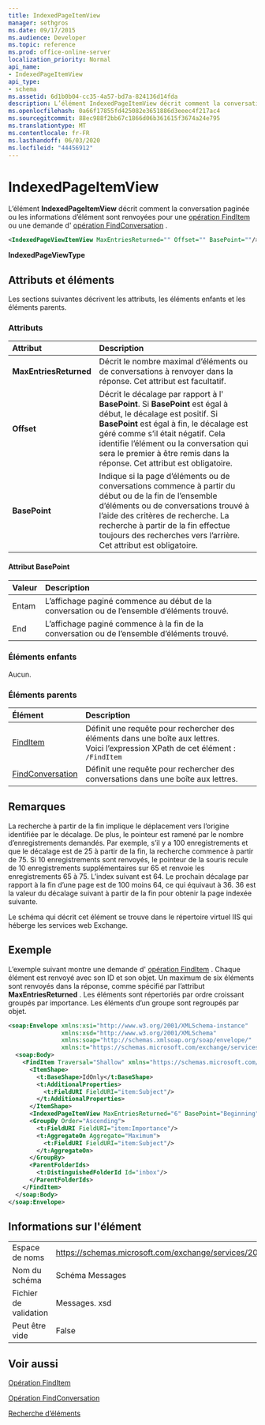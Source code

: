 ```yaml
---
title: IndexedPageItemView
manager: sethgros
ms.date: 09/17/2015
ms.audience: Developer
ms.topic: reference
ms.prod: office-online-server
localization_priority: Normal
api_name:
- IndexedPageItemView
api_type:
- schema
ms.assetid: 6d1b0b04-cc35-4a57-bd7a-824136d14fda
description: L’élément IndexedPageItemView décrit comment la conversation paginée ou les informations d’élément sont renvoyées pour une opération FindItem ou une demande d’opération FindConversation.
ms.openlocfilehash: 0a66f17855fd425082e3651886d3eeec4f217ac4
ms.sourcegitcommit: 88ec988f2bb67c1866d06b361615f3674a24e795
ms.translationtype: MT
ms.contentlocale: fr-FR
ms.lasthandoff: 06/03/2020
ms.locfileid: "44456912"
---
```

# <a name="indexedpageitemview"></a>IndexedPageItemView

L’élément **IndexedPageItemView** décrit comment la conversation paginée ou les informations d’élément sont renvoyées pour une [opération FindItem](finditem-operation.md) ou une demande d' [opération FindConversation](findconversation-operation.md) . 
  
```XML
<IndexedPageViewItemView MaxEntriesReturned="" Offset="" BasePoint=""/>
```

 **IndexedPageViewType**
## <a name="attributes-and-elements"></a>Attributs et éléments

Les sections suivantes décrivent les attributs, les éléments enfants et les éléments parents.
  
### <a name="attributes"></a>Attributs

|**Attribut**|**Description**|
|:-----|:-----|
|**MaxEntriesReturned** <br/> |Décrit le nombre maximal d’éléments ou de conversations à renvoyer dans la réponse. Cet attribut est facultatif.  <br/> |
|**Offset** <br/> |Décrit le décalage par rapport à l' **BasePoint**. Si **BasePoint** est égal à début, le décalage est positif. Si **BasePoint** est égal à fin, le décalage est géré comme s’il était négatif. Cela identifie l’élément ou la conversation qui sera le premier à être remis dans la réponse. Cet attribut est obligatoire.  <br/> |
|**BasePoint** <br/> |Indique si la page d’éléments ou de conversations commence à partir du début ou de la fin de l’ensemble d’éléments ou de conversations trouvé à l’aide des critères de recherche. La recherche à partir de la fin effectue toujours des recherches vers l’arrière. Cet attribut est obligatoire.  <br/> |
   
#### <a name="basepoint-attribute"></a>Attribut BasePoint

|**Valeur**|**Description**|
|:-----|:-----|
|Entam  <br/> |L’affichage paginé commence au début de la conversation ou de l’ensemble d’éléments trouvé.  <br/> |
|End  <br/> |L’affichage paginé commence à la fin de la conversation ou de l’ensemble d’éléments trouvé.  <br/> |
   
### <a name="child-elements"></a>Éléments enfants

Aucun.
  
### <a name="parent-elements"></a>Éléments parents

|**Élément**|**Description**|
|:-----|:-----|
|[FindItem](finditem.md) <br/> |Définit une requête pour rechercher des éléments dans une boîte aux lettres.  <br/> Voici l’expression XPath de cet élément :  <br/>  `/FindItem` <br/> |
|[FindConversation](findconversation.md) <br/> |Définit une requête pour rechercher des conversations dans une boîte aux lettres.  <br/> |
   
## <a name="remarks"></a>Remarques

La recherche à partir de la fin implique le déplacement vers l’origine identifiée par le décalage. De plus, le pointeur est ramené par le nombre d’enregistrements demandés. Par exemple, s’il y a 100 enregistrements et que le décalage est de 25 à partir de la fin, la recherche commence à partir de 75. Si 10 enregistrements sont renvoyés, le pointeur de la souris recule de 10 enregistrements supplémentaires sur 65 et renvoie les enregistrements 65 à 75. L’index suivant est 64. Le prochain décalage par rapport à la fin d’une page est de 100 moins 64, ce qui équivaut à 36. 36 est la valeur du décalage suivant à partir de la fin pour obtenir la page indexée suivante.
  
Le schéma qui décrit cet élément se trouve dans le répertoire virtuel IIS qui héberge les services web Exchange.
  
## <a name="example"></a>Exemple

L’exemple suivant montre une demande d' [opération FindItem](finditem-operation.md) . Chaque élément est renvoyé avec son ID et son objet. Un maximum de six éléments sont renvoyés dans la réponse, comme spécifié par l’attribut **MaxEntriesReturned** . Les éléments sont répertoriés par ordre croissant groupés par importance. Les éléments d’un groupe sont regroupés par objet. 
  
```XML
<soap:Envelope xmlns:xsi="http://www.w3.org/2001/XMLSchema-instance"
               xmlns:xsd="http://www.w3.org/2001/XMLSchema"
               xmlns:soap="http://schemas.xmlsoap.org/soap/envelope/"
               xmlns:t="https://schemas.microsoft.com/exchange/services/2006/types">
  <soap:Body>
    <FindItem Traversal="Shallow" xmlns="https://schemas.microsoft.com/exchange/services/2006/messages">
      <ItemShape>
        <t:BaseShape>IdOnly</t:BaseShape>
        <t:AdditionalProperties>
          <t:FieldURI FieldURI="item:Subject"/>
        </t:AdditionalProperties>
      </ItemShape>
      <IndexedPageItemView MaxEntriesReturned="6" BasePoint="Beginning" Offset="0" />
      <GroupBy Order="Ascending">
        <t:FieldURI FieldURI="item:Importance"/>
        <t:AggregateOn Aggregate="Maximum">
          <t:FieldURI FieldURI="item:Subject"/>
        </t:AggregateOn>
      </GroupBy>
      <ParentFolderIds>
        <t:DistinguishedFolderId Id="inbox"/>
      </ParentFolderIds>
    </FindItem>
  </soap:Body>
</soap:Envelope>
```

## <a name="element-information"></a>Informations sur l'élément

|||
|:-----|:-----|
|Espace de noms  <br/> |https://schemas.microsoft.com/exchange/services/2006/messages  <br/> |
|Nom du schéma  <br/> |Schéma Messages  <br/> |
|Fichier de validation  <br/> |Messages. xsd  <br/> |
|Peut être vide  <br/> |False  <br/> |
   
## <a name="see-also"></a>Voir aussi



[Opération FindItem](finditem-operation.md)
  
[Opération FindConversation](findconversation-operation.md)


[Recherche d’éléments](https://msdn.microsoft.com/library/63af1f9c-464b-4fca-9ae3-3d60f24ca93c%28Office.15%29.aspx)

